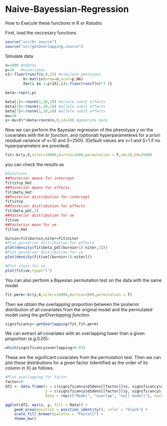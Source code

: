 # Naive-Bayessian-Regression



How to Execute these functions in R or Rstudio:

First, load the neccesary functions
```r
source("scr/br.source")
source("scr/getOverlapping.source")
```

Simulate data
```r 
n=1000 #ndatos
p=10   #covariates
x1<-floor(runif(n,0,3)) #simulate genotypes
        X<-matrix(nrow=n,ncol=p,NA)
        for(i in 1:p){X[,i]<-floor(runif(n)*3 )}

beta<-rep(0,p)

beta[1]<-rnorm(1,10,10) #allele subst effects
beta[3]<-rnorm(1,10,10) #allele subst effects
beta[7]<-rnorm(1,10,10) #allele subst effects
mu=20
y<-mu+X%*%beta+rnorm(n,0,sd=50) #generate data
```

Now we can perform the Bayesian regression of the phenotype *y* on the covariates with the *br function*, and (optional) hyperparameteres for a priori residual variance of v=10 and S=2500. (Default values are v=1 and S=1 if no hyperparameters are provided).
```r
fit<-br(y,X,niter=10000,burnin=1000,permutation = F,v0=10,S0=2500)
```

you can check the results as
```r
#Solutions
##Posterior means for intercept
fit$itcp_Hat
##Posterior means for effects
fit$beta_Hat
##Posterior distribution for intercept
fit$itcp
##Posterior distribution for effects
fit$beta_pd[,1]
##Posterior distribution for ve
fit$ve
##Posterior mean for ve
fit$ve_Hat

burnin=fit$burnin;niter=fit$niter
#Plot posterior distribution for effects
plot(density(fit$beta_pd[(burnin+1):niter,1]))
#Plot posterior distribution for ve
plot(density(fit$ve[(burnin+1):niter]))

#Plot chain for ve
plot(fit$ve,type="l")
```

You can also perform a Bayesian permutation test on the data with the same model
```r
fit.perm<-br(y,X,niter=10000,burnin=1000,permutation = T)
```

Then we obtain the overlapping proportion between the posterior distribution of all covariates from the original model and the permutated model using the *getOverlapping function*.
```r 
significancy<-getOverlapping(fit,fit.perm)
```
We can extract all covariates with an overlapping lower than a given proportion (e.g.0.05):
```r
which(significancy$overlapping<0.05)
```
These are the significant covariates from the permutation test. Then we can plot these distributions for a given factor (identified as the order of its column in X) as follows.

```r
#Plot overlapping for factor
factor=6
df2 <- data.frame(x = c(significancy$d1dens[[factor]]$x, significancy$d1dens[[factor]]$x,significancy$d1dens[[factor]]$x), 
                  y = c(significancy$d1dens[[factor]]$y, significancy$joint[[factor]],significancy$d2dens[[factor]]$y),
                  Data = rep(c("Model", "overlap", "null modell"), each = length(significancy$d1dens[[factor]]$x)))

ggplot(df2, aes(x, y, fill = Data)) + 
    geom_area(position = position_identity(), color = "black") +
    scale_fill_brewer(palette = "Pastel2") +
    theme_bw()
```

